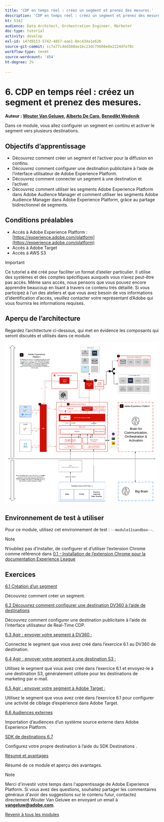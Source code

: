 ```yaml
---
title: 'CDP en temps réel : créez un segment et prenez des mesures.'
description: 'CDP en temps réel : créez un segment et prenez des mesures.'
kt: 5342
audience: Data Architect, Orchestration Engineer, Marketer
doc-type: tutorial
activity: develop
exl-id: 147d9153-5742-4857-aae1-0ec434a1e626
source-git-commit: cc7a77c4dd380ae1bc23dc75608e8e2224dfe78c
workflow-type: tm+mt
source-wordcount: '454'
ht-degree: 2%

---
```


# 6. CDP en temps réel : créez un segment et prenez des mesures.

**Auteur : [Wouter Van Geluwe](https://www.linkedin.com/in/woutervangeluwe/), [Alberto De Caro](https://www.linkedin.com/in/albertodecaro/), [Benedikt Wedenik](https://www.linkedin.com/in/benedikt-wedenik/)**

Dans ce module, vous allez configurer un segment en continu et activer le segment vers plusieurs destinations.

## Objectifs d’apprentissage

- Découvrez comment créer un segment et l’activer pour la diffusion en continu.
- Découvrez comment configurer une destination publicitaire à l’aide de l’interface utilisateur de Adobe Experience Platform.
- Découvrez comment connecter un segment à une destination et l’activer.
- Découvrez comment utiliser les segments Adobe Experience Platform dans Adobe Audience Manager et comment utiliser les segments Adobe Audience Manager dans Adobe Experience Platform, grâce au partage bidirectionnel de segments.

## Conditions préalables

- Accès à Adobe Experience Platform : [https://experience.adobe.com/platform](https://experience.adobe.com/platform)
- Accès à Adobe Target
- Accès à AWS S3

>[!IMPORTANT]
>
>Ce tutoriel a été créé pour faciliter un format d’atelier particulier. Il utilise des systèmes et des comptes spécifiques auxquels vous n’avez peut-être pas accès. Même sans accès, nous pensons que vous pouvez encore apprendre beaucoup en lisant à travers ce contenu très détaillé. Si vous participez à l’un des ateliers et que vous avez besoin de vos informations d’identification d’accès, veuillez contacter votre représentant d’Adobe qui vous fournira les informations requises.

## Aperçu de l’architecture

Regardez l’architecture ci-dessous, qui met en évidence les composants qui seront discutés et utilisés dans ce module.

![Aperçu de l’architecture](../../assets/images/architecturem11.png)

## Environnement de test à utiliser

Pour ce module, utilisez cet environnement de test : `--module11sandbox--`.

>[!NOTE]
>
>N’oubliez pas d’installer, de configurer et d’utiliser l’extension Chrome comme référencé dans [0.1 - Installation de l’extension Chrome pour la documentation Experience League](../module0/ex1.md)

## Exercices

[6.1 Création d’un segment](./ex1.md)

Découvrez comment créer un segment.

[6.2 Découvrez comment configurer une destination DV360 à l’aide de destinations](./ex2.md)

Découvrez comment configurer une destination publicitaire à l’aide de l’interface utilisateur de Real-Time CDP.

[6.3 Agir : envoyer votre segment à DV360 ;](./ex3.md)

Connectez le segment que vous avez créé dans l’exercice 6.1 au DV360 de destination.

[6.4 Agir : envoyer votre segment à une destination S3 ;](./ex4.md)

Utilisez le segment que vous avez créé dans l’exercice 6.1 et envoyez-le à une destination S3, généralement utilisée pour les destinations de marketing par e-mail.

[6.5 Agir : envoyer votre segment à Adobe Target ;](./ex5.md)

Utilisez le segment que vous avez créé dans l’exercice 6.1 pour configurer une activité de ciblage d’expérience dans Adobe Target.

[6.6 Audiences externes](./ex6.md)

Importation d’audiences d’un système source externe dans Adobe Experience Platform.

[SDK de destinations 6.7](./ex7.md)

Configurez votre propre destination à l’aide du SDK Destinations .

[Résumé et avantages](./summary.md)

Résumé de ce module et aperçu des avantages.

>[!NOTE]
>
>Merci d&#39;investir votre temps dans l&#39;apprentissage de Adobe Experience Platform. Si vous avez des questions, souhaitez partager les commentaires généraux d&#39;avoir des suggestions sur le contenu futur, contactez directement Wouter Van Geluwe en envoyant un email à **vangeluw@adobe.com**.

[Revenir à tous les modules](../../overview.md)
